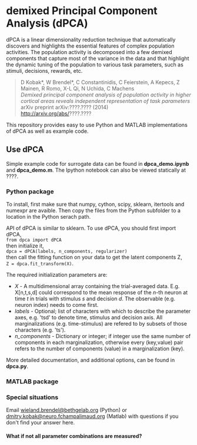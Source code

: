 demixed Principal Component Analysis (dPCA)
===========================================

dPCA is a linear dimensionality reduction technique that automatically discovers and highlights the essential features of complex population activities. The population activity is decomposed into a few demixed components that capture most of the variance in the data and that highlight the dynamic tuning of the population to various task parameters, such as stimuli, decisions, rewards, etc.

> D Kobak*, W Brendel*, C Constantinidis, C Feierstein,
A Kepecs, Z Mainen, R Romo, X-L Qi, N Uchida, C Machens<br>
> *Demixed principal component analysis of population activity in higher cortical areas reveals independent representation of task parameters*<br>
> arXiv preprint arXiv:????.???? (2014)<br>
> http://arxiv.org/abs/????.????

This repository provides easy to use Python and MATLAB implementations of dPCA as well as example code.

## Use dPCA

Simple example code for surrogate data can be found in **dpca_demo.ipynb** and **dpca_demo.m**. The Ipython notebook can also be viewed statically at ????.

### Python package

To install, first make sure that numpy, cython, scipy, sklearn, itertools and numexpr are avaible. Then copy the files from the Python subfolder to a location in the Python serach path.

API of dPCA is similar to sklearn. To use dPCA, you should first import dPCA,  
`from dpca import dPCA`  
then initialize it,    
`dpca = dPCA(labels, n_components, regularizer)`    
then call the fitting function on your data to get the latent components Z,    
`Z = dpca.fit_transform(X)`.

The required initialization parameters are:
- *X* - A multidimensional array containing the trial-averaged data. E.g. X[n,t,s,d] could correspond to the mean response of the *n*-th neuron at time *t* in trials with stimulus *s* and decision *d*. The observable (e.g. neuron index) needs to come first.
- *labels* - Optional; list of characters with which to describe the parameter axes, e.g. 'tsd' to denote time, stimulus and decision axis. All marginalizations (e.g. time-stimulus) are refered to by subsets of those characters (e.g. 'ts').
- *n_components* - Dictionary or integer; if integer use the same number of components in each marginalization, otherwise every (key,value) pair refers to the number of components (value) in a marginalization (key).

More detailed documentation, and additional options, can be found in **dpca.py**.

### MATLAB package

### Special situations

Email wieland.brendel@bethgelab.org (Python) or dmitry.kobak@neuro.fchampalimaud.org (Matlab) with questions if you don't find your answer here.

#### What if not all parameter combinations are measured?
